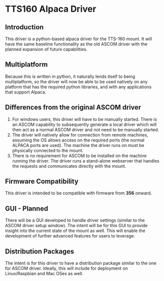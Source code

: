 ﻿# TTS160 Alpaca Driver
## Introduction
This driver is a python-based alpaca driver for the TTS-160 mount.  It will have the same baseline functionality as the old ASCOM driver with the planned expansion of future capabilities.

## Multiplatform
Because this is written in python, it naturally lends itself to being multiplatform, so the driver will now be able to be used natively on any platform that has the required python libraries, and with any applications that support Alpaca.

## Differences from the original ASCOM driver
1. For windows users, this driver will have to be manually started.  There is an ASCOM capability to subsequently generate a local driver which will then act as a normal ASCOM driver and not need to be manually started.
2. The driver will natively allow for connection from remote machines, assuming the OS allows access on the required ports (the normal ALPACA ports are used).  The machine the driver runs on must be physically connected to the mount.
3. There is no requirement for ASCOM to be installed on the machine running the driver.  The driver runs a stand-alone webserver that handles the requests and communicates directly with the mount.

## Firmware Compatibility
This driver is intended to be compatible with firmware from **356** onward.

## GUI - Planned
There will be a GUI developed to handle driver settings (similar to the ASCOM driver setup window).  The intent will be for this GUI to provide insight into the current state of the mount as well.  This will enable the development of further advanced features for users to leverage.

## Distribution Packages
The intent is for this driver to have a distribution package similar to the one for ASCOM driver.  Ideally, this will include for deployment on Linux/Raspbian and Mac OSes as well.

